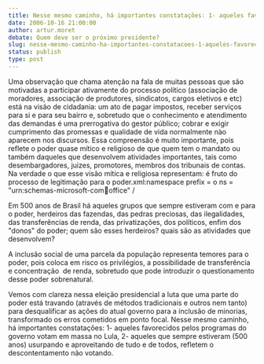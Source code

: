 ```yaml
---
title: Nesse mesmo caminho, há importantes constatações: 1- aqueles favorecidos pelos programas do governo votam em massa no Lula, 2- a
date: 2006-10-16 21:00:00
author: artur.moret
debate: Quem deve ser o próximo presidente?
slug: nesse-mesmo-caminho-ha-importantes-constatacoes-1-aqueles-favorecidos-pelos-programas-do-governo-votam-em-massa-no-lula-2-a
status: publish 
type: post
---
```


Uma observação que chama atenção na fala de muitas pessoas que são motivadas a participar ativamente do processo político (associação de moradores, associação de produtores, sindicatos, cargos eletivos e etc) está na visão de cidadania: um ato de pagar impostos, receber serviços para si e para seu bairro e, sobretudo que o conhecimento e atendimento das demandas é uma prerrogativa do gestor público; cobrar e exigir cumprimento das promessas e qualidade de vida normalmente nào aparecem nos discursos. Essa compreensão é muito importante, pois reflete o poder quase mítico e religioso de que quem tem o mandato ou também daqueles que desenvolvem atividades importantes, tais como desembargadores, juizes, promotores, membros dos tribunais de contas. Na verdade o que esse visão mítica e religiosa representam: é fruto do processo de legitimação para o poder.xml:namespace prefix = o ns = "urn:schemas-microsoft-com:office:office" /


Em 500 anos de Brasil há aqueles grupos que sempre estiveram com e para o poder, herdeiros das fazendas, das pedras preciosas, das ilegalidades, das transferências de renda, das privatizações, dos políticos, enfim dos "donos" do poder; quem são esses herdeiros? quais são as atividades que desenvolvem?


A inclusão social de uma parcela da população representa temores para o poder, pois coloca em risco os privilégios, a possibilidade de transferência e concentração  de renda, sobretudo que pode introduzir o questionamento desse poder sobrenatural.

Vemos com clareza nessa eleição presidencial a luta que uma parte do poder está travando (através de métodos tradicionais e outros nem tanto) para desqualificar as ações do atual governo para a inclusão de minorias, transformado os erros cometidos em ponto focal. Nesse mesmo caminho, há importantes constatações: 1- aqueles favorecidos pelos programas do governo votam em massa no Lula, 2- aqueles que sempre estiveram (500 anos) usurpando e aproveitando de tudo e de todos, refletem o descontentamento não votando.
